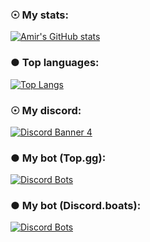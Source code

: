 ### ☉ My stats:
[![Amir's GitHub stats](https://github-readme-stats.vercel.app/api?username=Amir-78&show_icons=true&theme=tokyonight)](https://github.com/Amir-78?tab=repositories)

### ● Top languages:
[![Top Langs](https://github-readme-stats.vercel.app/api/top-langs/?username=Amir-78&layout=compact&theme=tokyonight)](https://github.com/anuraghazra/github-readme-stats)

### ☉ My discord:
[![Discord Banner 4](https://discordapp.com/api/guilds/649281025398013952/widget.png?style=banner4)](https://discord.gg/nN5uA5qGnA)

### ● My bot (Top.gg):
[![Discord Bots](https://top.gg/api/widget/645561062271352833.svg)](https://top.gg/bot/645561062271352833)

### ● My bot (Discord.boats):
[![Discord Bots](https://discord.boats/api/widget/645561062271352833.svg)](https://discord.boats/bot/645561062271352833/)
